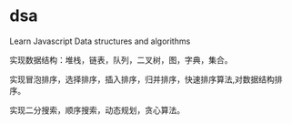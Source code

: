 # dsa
Learn Javascript Data structures and algorithms

实现数据结构：堆栈，链表，队列，二叉树，图，字典，集合。

实现冒泡排序，选择排序，插入排序，归并排序，快速排序算法,对数据结构排序。

实现二分搜索，顺序搜索，动态规划，贪心算法。
